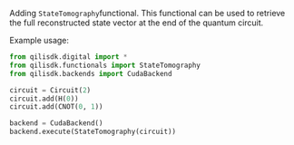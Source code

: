 Adding ``StateTomography``functional. This functional can be used to retrieve the full reconstructed state vector at the end of the quantum circuit. 

Example usage: 
```python
from qilisdk.digital import *
from qilisdk.functionals import StateTomography
from qilisdk.backends import CudaBackend

circuit = Circuit(2)
circuit.add(H(0))
circuit.add(CNOT(0, 1))

backend = CudaBackend()
backend.execute(StateTomography(circuit))
```
